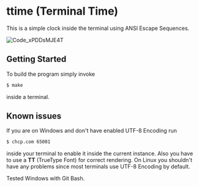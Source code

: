 # ttime (Terminal Time)
This is a simple clock inside the terminal using ANSI Escape Sequences.

![Code_xPDDsMJE4T](https://github.com/Moarbue/ttime/assets/83272310/befe32a0-857a-42f5-a77d-17c3615e6487)

## Getting Started
To build the program simply invoke
```sh
$ make
```
inside a terminal.

## Known issues
If you are on Windows and don't have enabled UTF-8 Encoding run
```sh
$ chcp.com 65001
```
inside your terminal to enable it inside the current instance.
Also you have to use a **TT** (TrueType Font) for correct rendering.
On Linux you shouldn't have any problems since most terminals use UTF-8 Encoding by default.

Tested Windows with Git Bash.
